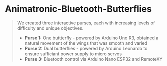 # Animatronic-Bluetooth-Butterflies
> We created three interactive purses, each with increasing levels of difficulty and unique objectives.
>
> - **Purse 1:** One buttterfly - powered by Arduino Uno R3, obtained a natural movement of the wings that was smooth and varied
> - **Purse 2:** Dual butterflies - powered by Arduino Leonardo to ensure sufficiant power supply to micro servos 
> - **Purse 3:** Bluetooth control via Arduino Nano ESP32 and RemoteXY
